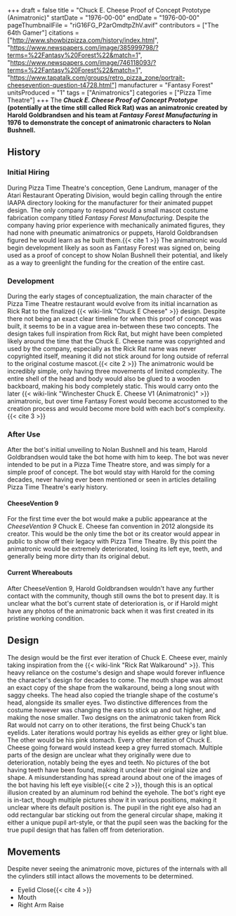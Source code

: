 +++
draft = false
title = "Chuck E. Cheese Proof of Concept Prototype (Animatronic)"
startDate = "1976-00-00"
endDate = "1976-00-00"
pageThumbnailFile = "riG16FG_P2arOmdtpZhV.avif"
contributors = ["The 64th Gamer"]
citations = ["http://www.showbizpizza.com/history/index.html", "https://www.newspapers.com/image/385999798/?terms=%22Fantasy%20Forest%22&match=1", "https://www.newspapers.com/image/746118093/?terms=%22Fantasy%20Forest%22&match=1", "https://www.tapatalk.com/groups/retro_pizza_zone/portrait-cheesevention-question-t4728.html"]
manufacturer = "Fantasy Forest"
unitsProduced = "1"
tags = ["Animatronics"]
categories = ["Pizza Time Theatre"]
+++
The ***Chuck E. Cheese Proof of Concept Prototype* (potentially at the time still called Rick Rat) was an animatronic created by Harold Goldbrandsen and his team at *Fantasy Forest Manufacturing* in 1976 to demonstrate the concept of animatronic characters to Nolan Bushnell.**

## History

### Initial Hiring

During Pizza Time Theatre's conception, Gene Landrum, manager of the Atari Restaurant Operating Division, would begin calling through the entire IAAPA directory looking for the manufacturer for their animated puppet design. The only company to respond would a small mascot costume fabrication company titled *Fantasy Forest Manufacturing.* Despite the company having prior experience with mechanically animated figures, they had none with pneumatic animatronics or puppets, Harold Goldbrandsen figured he would learn as he built them.{{< cite 1 >}}
The animatronic would begin development likely as soon as Fantasy Forest was signed on, being used as a proof of concept to show Nolan Bushnell their potential, and likely as a way to greenlight the funding for the creation of the entire cast.

### Development

During the early stages of conceptualization, the main character of the Pizza Time Theatre restaurant would evolve from its initial incarnation as Rick Rat to the finalized {{< wiki-link "Chuck E Cheese" >}} design. Despite there not being an exact clear timeline for when this proof of concept was built, it seems to be in a vague area in-between these two concepts. The design takes full inspiration from Rick Rat, but might have been completed likely around the time that the Chuck E. Cheese name was copyrighted and used by the company, especially as the Rick Rat name was never copyrighted itself, meaning it did not stick around for long outside of referral to the original costume mascot.{{< cite 2 >}}
The animatronic would be incredibly simple, only having three movements of limited complexity. The entire shell of the head and body would also be glued to a wooden backboard, making his body completely static. This would carry onto the later {{< wiki-link "Winchester Chuck E. Cheese V1 (Animatronic)" >}} animatronic, but over time Fantasy Forest would become accustomed to the creation process and would become more bold with each bot's complexity.{{< cite 3 >}}

### After Use

After the bot's initial unveiling to Nolan Bushnell and his team, Harold Goldbrandsen would take the bot home with him to keep. The bot was never intended to be put in a Pizza Time Theatre store, and was simply for a simple proof of concept. The bot would stay with Harold for the coming decades, never having ever been mentioned or seen in articles detailing Pizza Time Theatre's early history.

#### CheeseVention 9

For the first time ever the bot would make a public appearance at the *CheeseVention 9* Chuck E. Cheese fan convention in 2012 alongside its creator. This would be the only time the bot or its creator would appear in public to show off their legacy with Pizza Time Theatre. By this point the animatronic would be extremely deteriorated, losing its left eye, teeth, and generally being more dirty than its original debut.

#### Current Whereabouts

After CheeseVention 9, Harold Goldbrandsen wouldn't have any further contact with the community, though still owns the bot to present day. It is unclear what the bot's current state of deterioration is, or if Harold might have any photos of the animatronic back when it was first created in its pristine working condition.

## Design

The design would be the first ever iteration of Chuck E. Cheese ever, mainly taking inspiration from the {{< wiki-link "Rick Rat Walkaround" >}}. This heavy reliance on the costume's design and shape would forever influence the character's design for decades to come.
The mouth shape was almost an exact copy of the shape from the walkaround, being a long snout with saggy cheeks. The head also copied the triangle shape of the costume's head, alongside its smaller eyes. Two distinctive differences from the costume however was changing the ears to stick up and out higher, and making the nose smaller.
Two designs on the animatronic taken from Rick Rat would not carry on to other iterations, the first being Chuck's tan eyelids. Later iterations would portray his eyelids as either grey or light blue. The other would be his pink stomach. Every other iteration of Chuck E. Cheese going forward would instead keep a grey furred stomach.
Multiple parts of the design are unclear what they originally were due to deterioration, notably being the eyes and teeth. No pictures of the bot having teeth have been found, making it unclear their original size and shape. A misunderstanding has spread around about one of the images of the bot having his left eye visible{{< cite 2 >}}, though this is an optical illusion created by an aluminum rod behind the eyehole. The bot's right eye is in-tact, though multiple pictures show it in various positions, making it unclear where its default position is. The pupil in the right eye also had an odd rectangular bar sticking out from the general circular shape, making it either a unique pupil art-style, or that the pupil seen was the backing for the true pupil design that has fallen off from deterioration.

## Movements

Despite never seeing the animatronic move, pictures of the internals with all the cylinders still intact allows the movements to be determined.

- Eyelid Close{{< cite 4 >}}
- Mouth
- Right Arm Raise
